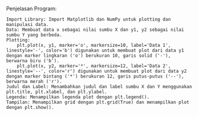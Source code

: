 Penjelasan Program:

    Import Library: Import Matplotlib dan NumPy untuk plotting dan manipulasi data.
    Data: Membuat data x sebagai nilai sumbu X dan y1, y2 sebagai nilai sumbu Y yang berbeda.
    Plotting:
        plt.plot(x, y1, marker='o', markersize=10, label='Data 1', linestyle='-', color='b') digunakan untuk membuat plot dari data y1 dengan marker lingkaran ('o') berukuran 10, garis solid ('-'), berwarna biru ('b').
        plt.plot(x, y2, marker='*', markersize=12, label='Data 2', linestyle='--', color='r') digunakan untuk membuat plot dari data y2 dengan marker bintang ('*') berukuran 12, garis putus-putus ('--'), berwarna merah ('r').
    Judul dan Label: Menambahkan judul dan label sumbu X dan Y menggunakan plt.title, plt.xlabel, dan plt.ylabel.
    Legenda: Menampilkan legenda plot dengan plt.legend().
    Tampilan: Menampilkan grid dengan plt.grid(True) dan menampilkan plot dengan plt.show().